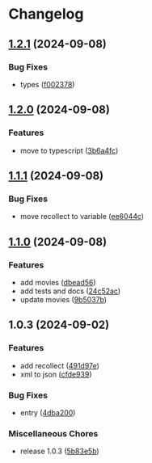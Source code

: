 # Changelog

## [1.2.1](https://github.com/dubbs/shared/compare/v1.2.0...v1.2.1) (2024-09-08)


### Bug Fixes

* types ([f002378](https://github.com/dubbs/shared/commit/f0023785d953552ab896929c499e18b8526a6483))

## [1.2.0](https://github.com/dubbs/shared/compare/v1.1.1...v1.2.0) (2024-09-08)


### Features

* move to typescript ([3b6a4fc](https://github.com/dubbs/shared/commit/3b6a4fc242412b3452e8565d1d396d83a1817672))

## [1.1.1](https://github.com/dubbs/shared/compare/v1.1.0...v1.1.1) (2024-09-08)


### Bug Fixes

* move recollect to variable ([ee6044c](https://github.com/dubbs/shared/commit/ee6044cf2967ec8c57f1e0e8d6c455f62b446649))

## [1.1.0](https://github.com/dubbs/shared/compare/v1.0.3...v1.1.0) (2024-09-08)


### Features

* add movies ([dbead56](https://github.com/dubbs/shared/commit/dbead567eb52aab26d233c03bcb1d913d1a95b66))
* add tests and docs ([24c52ac](https://github.com/dubbs/shared/commit/24c52ac690601cf3c32b736d201587a549a43005))
* update movies ([9b5037b](https://github.com/dubbs/shared/commit/9b5037b6bb2334134453a0eccba7311f7db2692f))

## 1.0.3 (2024-09-02)


### Features

* add recollect ([491d97e](https://github.com/dubbs/shared/commit/491d97ea740e6f61f9b639eda0d94a95322fd48d))
* xml to json ([cfde939](https://github.com/dubbs/shared/commit/cfde939c9c54e65caaa16ce226dea6b6863788e3))


### Bug Fixes

* entry ([4dba200](https://github.com/dubbs/shared/commit/4dba2006b2e07e4606d901c76532a328e17fbec4))


### Miscellaneous Chores

* release 1.0.3 ([5b83e5b](https://github.com/dubbs/shared/commit/5b83e5b5dda88832f96582c2397e5057e3ae58ea))
